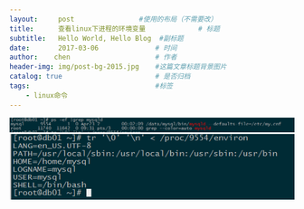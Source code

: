 ```yaml
---
layout:     post                #使用的布局（不需要改）
title:      查看linux下进程的环境变量             # 标题 
subtitle:   Hello World, Hello Blog  #副标题
date:       2017-03-06              # 时间
author:    chen                     # 作者
header-img: img/post-bg-2015.jpg    #这篇文章标题背景图片
catalog: true                       # 是否归档
tags:                               #标签
    - linux命令
---
```

![image](/img/ps.png)
![image](/img/ps2.png)